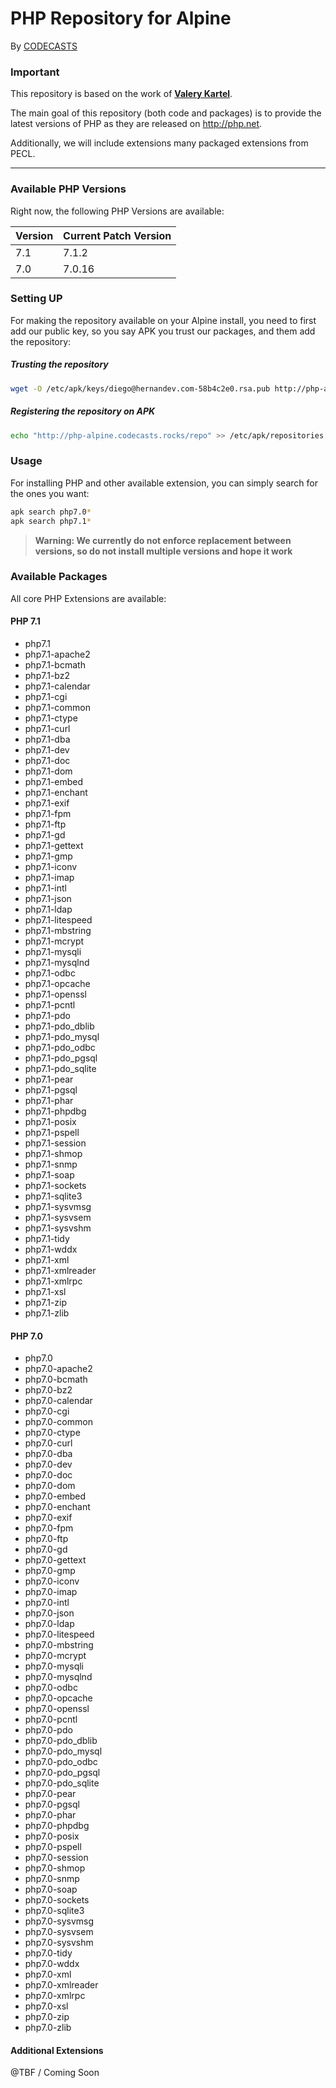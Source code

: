 # PHP Repository for Alpine

By [CODECASTS](https://codecasts.com.br)

### Important
This repository is based on the work of **[Valery Kartel](https://github.com/vakartel)**. 

The main goal of this repository (both code and packages) is to provide the latest versions of PHP as they are released on http://php.net.

Additionally, we will include extensions many packaged extensions from PECL.

---

### Available PHP Versions

Right now, the following PHP Versions are available:

| Version | Current Patch Version |
|---------|-----------------------|
| 7.1     | 7.1.2                 |
| 7.0     | 7.0.16                |


### Setting UP

For making the repository available on your Alpine install, you need to first
add our public key, so you say APK you trust our packages, and them add the repository:

##### Trusting the repository
```bash
wget -O /etc/apk/keys/diego@hernandev.com-58b4c2e0.rsa.pub http://php-alpine.codecasts.rocks/repo/php-alpine.pub
```

##### Registering the repository on APK

```bash
echo "http://php-alpine.codecasts.rocks/repo" >> /etc/apk/repositories
```

### Usage

For installing PHP and other available extension, you can simply search for the ones you want:

```bash
apk search php7.0*
apk search php7.1*
```

> **Warning: We currently do not enforce replacement between versions, so do not install multiple versions and hope it work**


### Available Packages

All core PHP Extensions are available:

#### PHP 7.1
- php7.1
- php7.1-apache2
- php7.1-bcmath
- php7.1-bz2
- php7.1-calendar
- php7.1-cgi
- php7.1-common
- php7.1-ctype
- php7.1-curl
- php7.1-dba
- php7.1-dev
- php7.1-doc
- php7.1-dom
- php7.1-embed
- php7.1-enchant
- php7.1-exif
- php7.1-fpm
- php7.1-ftp
- php7.1-gd
- php7.1-gettext
- php7.1-gmp
- php7.1-iconv
- php7.1-imap
- php7.1-intl
- php7.1-json
- php7.1-ldap
- php7.1-litespeed
- php7.1-mbstring
- php7.1-mcrypt
- php7.1-mysqli
- php7.1-mysqlnd
- php7.1-odbc
- php7.1-opcache
- php7.1-openssl
- php7.1-pcntl
- php7.1-pdo
- php7.1-pdo_dblib
- php7.1-pdo_mysql
- php7.1-pdo_odbc
- php7.1-pdo_pgsql
- php7.1-pdo_sqlite
- php7.1-pear
- php7.1-pgsql
- php7.1-phar
- php7.1-phpdbg
- php7.1-posix
- php7.1-pspell
- php7.1-session
- php7.1-shmop
- php7.1-snmp
- php7.1-soap
- php7.1-sockets
- php7.1-sqlite3
- php7.1-sysvmsg
- php7.1-sysvsem
- php7.1-sysvshm
- php7.1-tidy
- php7.1-wddx
- php7.1-xml
- php7.1-xmlreader
- php7.1-xmlrpc
- php7.1-xsl
- php7.1-zip
- php7.1-zlib


#### PHP 7.0
- php7.0
- php7.0-apache2
- php7.0-bcmath
- php7.0-bz2
- php7.0-calendar
- php7.0-cgi
- php7.0-common
- php7.0-ctype
- php7.0-curl
- php7.0-dba
- php7.0-dev
- php7.0-doc
- php7.0-dom
- php7.0-embed
- php7.0-enchant
- php7.0-exif
- php7.0-fpm
- php7.0-ftp
- php7.0-gd
- php7.0-gettext
- php7.0-gmp
- php7.0-iconv
- php7.0-imap
- php7.0-intl
- php7.0-json
- php7.0-ldap
- php7.0-litespeed
- php7.0-mbstring
- php7.0-mcrypt
- php7.0-mysqli
- php7.0-mysqlnd
- php7.0-odbc
- php7.0-opcache
- php7.0-openssl
- php7.0-pcntl
- php7.0-pdo
- php7.0-pdo_dblib
- php7.0-pdo_mysql
- php7.0-pdo_odbc
- php7.0-pdo_pgsql
- php7.0-pdo_sqlite
- php7.0-pear
- php7.0-pgsql
- php7.0-phar
- php7.0-phpdbg
- php7.0-posix
- php7.0-pspell
- php7.0-session
- php7.0-shmop
- php7.0-snmp
- php7.0-soap
- php7.0-sockets
- php7.0-sqlite3
- php7.0-sysvmsg
- php7.0-sysvsem
- php7.0-sysvshm
- php7.0-tidy
- php7.0-wddx
- php7.0-xml
- php7.0-xmlreader
- php7.0-xmlrpc
- php7.0-xsl
- php7.0-zip
- php7.0-zlib





#### Additional Extensions

@TBF / Coming Soon